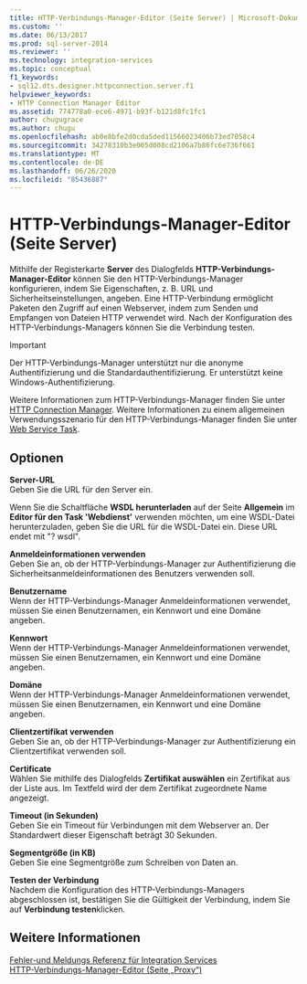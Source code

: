 ```yaml
---
title: HTTP-Verbindungs-Manager-Editor (Seite Server) | Microsoft-Dokumentation
ms.custom: ''
ms.date: 06/13/2017
ms.prod: sql-server-2014
ms.reviewer: ''
ms.technology: integration-services
ms.topic: conceptual
f1_keywords:
- sql12.dts.designer.httpconnection.server.f1
helpviewer_keywords:
- HTTP Connection Manager Editor
ms.assetid: 774778a0-ece6-4971-b93f-b121d8fc1fc1
author: chugugrace
ms.author: chugu
ms.openlocfilehash: ab0e8bfe2d0cda5ded11566023406b73ed7058c4
ms.sourcegitcommit: 34278310b3e005d008cd2106a7b86fc6e736f661
ms.translationtype: MT
ms.contentlocale: de-DE
ms.lasthandoff: 06/26/2020
ms.locfileid: "85436887"
---
```

# <a name="http-connection-manager-editor-server-page"></a>HTTP-Verbindungs-Manager-Editor (Seite Server)
  Mithilfe der Registerkarte **Server** des Dialogfelds **HTTP-Verbindungs-Manager-Editor** können Sie den HTTP-Verbindungs-Manager konfigurieren, indem Sie Eigenschaften, z. B. URL und Sicherheitseinstellungen, angeben. Eine HTTP-Verbindung ermöglicht Paketen den Zugriff auf einen Webserver, indem zum Senden und Empfangen von Dateien HTTP verwendet wird. Nach der Konfiguration des HTTP-Verbindungs-Managers können Sie die Verbindung testen.  
  
> [!IMPORTANT]  
>  Der HTTP-Verbindungs-Manager unterstützt nur die anonyme Authentifizierung und die Standardauthentifizierung. Er unterstützt keine Windows-Authentifizierung.  
  
 Weitere Informationen zum HTTP-Verbindungs-Manager finden Sie unter [HTTP Connection Manager](connection-manager/http-connection-manager.md). Weitere Informationen zu einem allgemeinen Verwendungsszenario für den HTTP-Verbindungs-Manager finden Sie unter [Web Service Task](control-flow/web-service-task.md).  
  
## <a name="options"></a>Optionen  
 **Server-URL**  
 Geben Sie die URL für den Server ein.  
  
 Wenn Sie die Schaltfläche **WSDL herunterladen** auf der Seite **Allgemein** im **Editor für den Task 'Webdienst'** verwenden möchten, um eine WSDL-Datei herunterzuladen, geben Sie die URL für die WSDL-Datei ein. Diese URL endet mit "? wsdl".  
  
 **Anmeldeinformationen verwenden**  
 Geben Sie an, ob der HTTP-Verbindungs-Manager zur Authentifizierung die Sicherheitsanmeldeinformationen des Benutzers verwenden soll.  
  
 **Benutzername**  
 Wenn der HTTP-Verbindungs-Manager Anmeldeinformationen verwendet, müssen Sie einen Benutzernamen, ein Kennwort und eine Domäne angeben.  
  
 **Kennwort**  
 Wenn der HTTP-Verbindungs-Manager Anmeldeinformationen verwendet, müssen Sie einen Benutzernamen, ein Kennwort und eine Domäne angeben.  
  
 **Domäne**  
 Wenn der HTTP-Verbindungs-Manager Anmeldeinformationen verwendet, müssen Sie einen Benutzernamen, ein Kennwort und eine Domäne angeben.  
  
 **Clientzertifikat verwenden**  
 Geben Sie an, ob der HTTP-Verbindungs-Manager zur Authentifizierung ein Clientzertifikat verwenden soll.  
  
 **Certificate**  
 Wählen Sie mithilfe des Dialogfelds **Zertifikat auswählen** ein Zertifikat aus der Liste aus. Im Textfeld wird der dem Zertifikat zugeordnete Name angezeigt.  
  
 **Timeout (in Sekunden)**  
 Geben Sie ein Timeout für Verbindungen mit dem Webserver an. Der Standardwert dieser Eigenschaft beträgt 30 Sekunden.  
  
 **Segmentgröße (in KB)**  
 Geben Sie eine Segmentgröße zum Schreiben von Daten an.  
  
 **Testen der Verbindung**  
 Nachdem die Konfiguration des HTTP-Verbindungs-Managers abgeschlossen ist, bestätigen Sie die Gültigkeit der Verbindung, indem Sie auf **Verbindung testen**klicken.  
  
## <a name="see-also"></a>Weitere Informationen  
 [Fehler-und Meldungs Referenz für Integration Services](../../2014/integration-services/integration-services-error-and-message-reference.md)   
 [HTTP-Verbindungs-Manager-Editor &#40;Seite „Proxy“&#41;](../../2014/integration-services/http-connection-manager-editor-proxy-page.md)  
  
  
